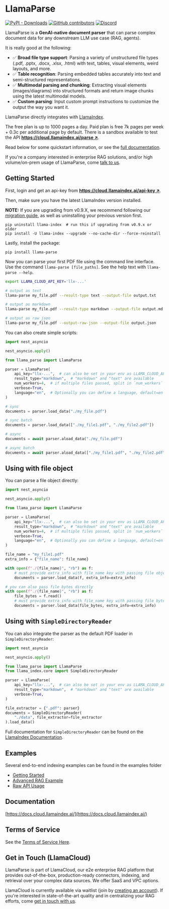 # LlamaParse

[![PyPI - Downloads](https://img.shields.io/pypi/dm/llama-parse)](https://pypi.org/project/llama-parse/)
[![GitHub contributors](https://img.shields.io/github/contributors/run-llama/llama_parse)](https://github.com/run-llama/llama_parse/graphs/contributors)
[![Discord](https://img.shields.io/discord/1059199217496772688)](https://discord.gg/dGcwcsnxhU)

LlamaParse is a **GenAI-native document parser** that can parse complex document data for any downstream LLM use case (RAG, agents).

It is really good at the following:

- ✅ **Broad file type support**: Parsing a variety of unstructured file types (.pdf, .pptx, .docx, .xlsx, .html) with text, tables, visual elements, weird layouts, and more.
- ✅ **Table recognition**: Parsing embedded tables accurately into text and semi-structured representations.
- ✅ **Multimodal parsing and chunking**: Extracting visual elements (images/diagrams) into structured formats and return image chunks using the latest multimodal models.
- ✅ **Custom parsing**: Input custom prompt instructions to customize the output the way you want it.

LlamaParse directly integrates with [LlamaIndex](https://github.com/run-llama/llama_index).

The free plan is up to 1000 pages a day. Paid plan is free 7k pages per week + 0.3c per additional page by default. There is a sandbox available to test the API [**https://cloud.llamaindex.ai/parse ↗**](https://cloud.llamaindex.ai/parse).

Read below for some quickstart information, or see the [full documentation](https://docs.cloud.llamaindex.ai/).

If you're a company interested in enterprise RAG solutions, and/or high volume/on-prem usage of LlamaParse, come [talk to us](https://www.llamaindex.ai/contact).

## Getting Started

First, login and get an api-key from [**https://cloud.llamaindex.ai/api-key ↗**](https://cloud.llamaindex.ai/api-key).

Then, make sure you have the latest LlamaIndex version installed.

**NOTE:** If you are upgrading from v0.9.X, we recommend following our [migration guide](https://pretty-sodium-5e0.notion.site/v0-10-0-Migration-Guide-6ede431dcb8841b09ea171e7f133bd77), as well as uninstalling your previous version first.

```
pip uninstall llama-index  # run this if upgrading from v0.9.x or older
pip install -U llama-index --upgrade --no-cache-dir --force-reinstall
```

Lastly, install the package:

`pip install llama-parse`

Now you can parse your first PDF file using the command line interface. Use the command `llama-parse [file_paths]`. See the help text with `llama-parse --help`.

```bash
export LLAMA_CLOUD_API_KEY='llx-...'

# output as text
llama-parse my_file.pdf --result-type text --output-file output.txt

# output as markdown
llama-parse my_file.pdf --result-type markdown --output-file output.md

# output as raw json
llama-parse my_file.pdf --output-raw-json --output-file output.json
```

You can also create simple scripts:

```python
import nest_asyncio

nest_asyncio.apply()

from llama_parse import LlamaParse

parser = LlamaParse(
    api_key="llx-...",  # can also be set in your env as LLAMA_CLOUD_API_KEY
    result_type="markdown",  # "markdown" and "text" are available
    num_workers=4,  # if multiple files passed, split in `num_workers` API calls
    verbose=True,
    language="en",  # Optionally you can define a language, default=en
)

# sync
documents = parser.load_data("./my_file.pdf")

# sync batch
documents = parser.load_data(["./my_file1.pdf", "./my_file2.pdf"])

# async
documents = await parser.aload_data("./my_file.pdf")

# async batch
documents = await parser.aload_data(["./my_file1.pdf", "./my_file2.pdf"])
```

## Using with file object

You can parse a file object directly:

```python
import nest_asyncio

nest_asyncio.apply()

from llama_parse import LlamaParse

parser = LlamaParse(
    api_key="llx-...",  # can also be set in your env as LLAMA_CLOUD_API_KEY
    result_type="markdown",  # "markdown" and "text" are available
    num_workers=4,  # if multiple files passed, split in `num_workers` API calls
    verbose=True,
    language="en",  # Optionally you can define a language, default=en
)

file_name = "my_file1.pdf"
extra_info = {"file_name": file_name}

with open(f"./{file_name}", "rb") as f:
    # must provide extra_info with file_name key with passing file object
    documents = parser.load_data(f, extra_info=extra_info)

# you can also pass file bytes directly
with open(f"./{file_name}", "rb") as f:
    file_bytes = f.read()
    # must provide extra_info with file_name key with passing file bytes
    documents = parser.load_data(file_bytes, extra_info=extra_info)
```

## Using with `SimpleDirectoryReader`

You can also integrate the parser as the default PDF loader in `SimpleDirectoryReader`:

```python
import nest_asyncio

nest_asyncio.apply()

from llama_parse import LlamaParse
from llama_index.core import SimpleDirectoryReader

parser = LlamaParse(
    api_key="llx-...",  # can also be set in your env as LLAMA_CLOUD_API_KEY
    result_type="markdown",  # "markdown" and "text" are available
    verbose=True,
)

file_extractor = {".pdf": parser}
documents = SimpleDirectoryReader(
    "./data", file_extractor=file_extractor
).load_data()
```

Full documentation for `SimpleDirectoryReader` can be found on the [LlamaIndex Documentation](https://docs.llamaindex.ai/en/stable/module_guides/loading/simpledirectoryreader.html).

## Examples

Several end-to-end indexing examples can be found in the examples folder

- [Getting Started](/docs/examples-py/parse/demo_basic.ipynb)
- [Advanced RAG Example](/docs/examples-py/parse/demo_advanced.ipynb)
- [Raw API Usage](/docs/examples-py/parse/demo_api.ipynb)

## Documentation

[https://docs.cloud.llamaindex.ai/](https://docs.cloud.llamaindex.ai/)

## Terms of Service

See the [Terms of Service Here](./TOS.pdf).

## Get in Touch (LlamaCloud)

LlamaParse is part of LlamaCloud, our e2e enterprise RAG platform that provides out-of-the-box, production-ready connectors, indexing, and retrieval over your complex data sources. We offer SaaS and VPC options.

LlamaCloud is currently available via waitlist (join by [creating an account](https://cloud.llamaindex.ai/)). If you're interested in state-of-the-art quality and in centralizing your RAG efforts, come [get in touch with us](https://www.llamaindex.ai/contact).
